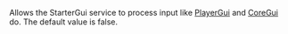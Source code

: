 Allows the StarterGui service to process input like [PlayerGui](https://developer.roblox.com/en-us/api-reference/class/PlayerGui) and [CoreGui](https://developer.roblox.com/en-us/api-reference/class/CoreGui) do. The default value is false.